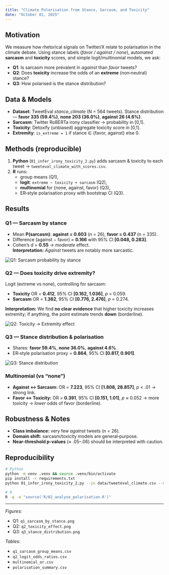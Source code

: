 ```yaml
---
title: "Climate Polarisation from Stance, Sarcasm, and Toxicity"
date: "October 01, 2025"
---
```


## Motivation
We measure how rhetorical signals on Twitter/X relate to polarisation in the climate debate. Using stance labels (*favor / against / none*), automated **sarcasm** and **toxicity** scores, and simple logit/multinomial models, we ask:

- **Q1**: Is sarcasm more prevalent in *against* than *favor* tweets?
- **Q2**: Does **toxicity** increase the odds of an **extreme** (non‑neutral) stance?
- **Q3**: How polarised is the stance distribution?

## Data & Models
- **Dataset**: TweetEval *stance_climate* (N = 564 tweets). Stance distribution — **favor 335 (59.4%)**, **none 203 (36.0%)**, **against 26 (4.6%)**.
- **Sarcasm**: Twitter RoBERTa irony classifier → probability in [0,1].
- **Toxicity**: Detoxify (unbiased) aggregate toxicity score in [0,1].
- **Extremity**: `is_extreme = 1` if stance ∈ {favor, against} else 0.

## Methods (reproducible)
1. **Python** (`01_infer_irony_toxicity_2.py`) adds sarcasm & toxicity to each tweet → `tweeteval_climate_with_scores.csv`.
2. **R** runs:
   - group means (Q1), 
   - **logit**: `extreme ~ toxicity + sarcasm` (Q2),
   - **multinomial** for {none, against, favor} (Q3),
   - ER‑style polarisation proxy with bootstrap CI (Q3).

## Results

### Q1 — Sarcasm by stance
- Mean **P(sarcasm)**: **against = 0.603** (n = 26), **favor = 0.437** (n = 335).
- Difference (against − favor) = **0.166** with 95% CI **[0.048, 0.283]**.
- Cohen’s d = **0.55** → *moderate* effect.  
**Interpretation:** *Against* tweets are notably more sarcastic.

![Q1: Sarcasm probability by stance](sandbox:/mnt/data/q1_sarcasm_by_stance.png)

### Q2 — Does toxicity drive extremity?
Logit (extreme vs none), controlling for sarcasm:
- **Toxicity** OR = **0.412**, 95% CI **[0.162, 1.036]**, *p* = 0.059.
- **Sarcasm** OR = **1.382**, 95% CI **[0.776, 2.476]**, *p* = 0.274.

**Interpretation:** We find **no clear evidence** that higher toxicity increases extremity; if anything, the point estimate trends **down** (borderline).

![Q2: Toxicity → Extremity effect](sandbox:/mnt/data/q2_toxicity_effect.png)

### Q3 — Stance distribution & polarisation
- Shares: **favor 59.4%**, **none 36.0%**, **against 4.6%**.
- ER‑style polarisation proxy = **0.864**, 95% CI **[0.817, 0.901]**.

![Q3: Stance distribution](sandbox:/mnt/data/q3_stance_distribution.png)

### Multinomial (vs “none”)
- **Against ↔ Sarcasm:** OR = **7.223**, 95% CI **[1.808, 28.857]**, *p* < .01 → strong link.
- **Favor ↔ Toxicity:** OR = **0.391**, 95% CI **[0.151, 1.01]**, *p* ≈ 0.052 → more toxicity → *lower* odds of favor (borderline).

## Robustness & Notes
- **Class imbalance:** very few *against* tweets (n = 26).
- **Domain shift:** sarcasm/toxicity models are general‑purpose.
- **Near‑threshold p‑values** (≈ .05–.06) should be interpreted with caution.

## Reproducibility
```bash
# Python
python -m venv .venv && source .venv/bin/activate
pip install -r requirements.txt
python 01_infer_irony_toxicity_2.py --in data/tweeteval_climate.csv --out data/tweeteval_climate_with_scores.csv

# R
R -q -e "source('R/02_analyse_polarisation.R')"
```

---
*Figures:*  
- Q1: `q1_sarcasm_by_stance.png`  
- Q2: `q2_toxicity_effect.png`  
- Q3: `q3_stance_distribution.png`

*Tables:*  
- `q1_sarcasm_group_means.csv`  
- `q2_logit_odds_ratios.csv`  
- `multinomial_or.csv`  
- `polarisation_summary.csv`

